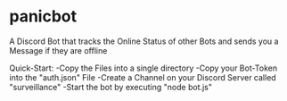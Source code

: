 # panicbot
A Discord Bot that tracks the Online Status of other Bots and sends you a Message if they are offline

Quick-Start:
-Copy the Files into a single directory
-Copy your Bot-Token into the "auth.json" File
-Create a Channel on your Discord Server called "surveillance"
-Start the bot by executing "node bot.js"
